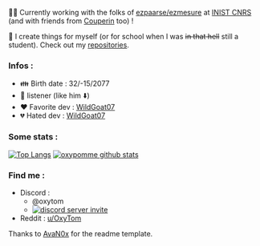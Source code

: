 :office_worker: Currently working with the folks of [ezpaarse/ezmesure](https://github.com/ezpaarse-project) at [INIST CNRS](https://github.com/Inist-CNRS) (and with friends from [Couperin](https://www.couperin.org) too) !

📝 I create things for myself (or for school when I was ~~in that hell~~ still a student). Check out my [repositories](https://github.com/oxypomme?tab=repositories).

### Infos :

- :family: Birth date : 32/-15/2077
- :metal: listener (like him :arrow_down:)
- :heart: Favorite dev : [WildGoat07](https://github.com/WildGoat07)
- :broken_heart: Hated dev : [WildGoat07](https://github.com/WildGoat07)

### Some stats :

[![Top Langs](https://github-readme-stats.vercel.app/api/top-langs/?username=oxypomme&layout=donut&hide=php&hide_title=true&hide_border=true&theme=dark&bg_color=00000000&text_color=c9d1d9)](https://github.com/anuraghazra/github-readme-stats)
[![oxypomme github stats](https://github-readme-stats.vercel.app/api?username=oxypomme&show_icons=true&icon_color=58a6ff&bg_color=00000000&text_color=c9d1d9&count_private=true&include_all_commits=true&hide_rank=true&theme=dark&hide=stars,issues&show=reviews,prs_merged&hide_title=true&hide_border=true)](https://github.com/anuraghazra/github-readme-stats)

### Find me :

- Discord :
  - @oxytom
  - [![discord server invite](https://dcbadge.limes.pink/api/server/https://discord.gg/KayxN5fPqA)](https://discord.gg/KayxN5fPqA)
- Reddit : [u/OxyTom](https://www.reddit.com/user/OxyTom)

Thanks to [AvaN0x](https://github.com/AvaN0x) for the readme template.
